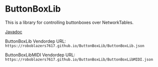 # ButtonBoxLib

This is a library for controlling buttonboxes over NetworkTables.

[Javadoc](https://roboblazers7617.github.io/ButtonBoxLib)

ButtonBoxLib Vendordep URL: `https://roboblazers7617.github.io/ButtonBoxLib/ButtonBoxLib.json`

ButtonBoxLibMIDI Vendordep URL: `https://roboblazers7617.github.io/ButtonBoxLib/ButtonBoxLibMIDI.json`
